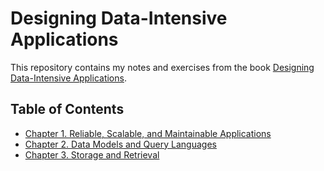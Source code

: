 # Designing Data-Intensive Applications

This repository contains my notes and exercises from the
book [Designing Data-Intensive Applications](https://dataintensive.net/).

## Table of Contents

- [Chapter 1. Reliable, Scalable, and Maintainable Applications](reliable-scalable-maintainable-apps/reliable-scalable-maintainable-apps.md)
- [Chapter 2. Data Models and Query Languages](data-models-and-query-languages/data-models-and-query-languages.md)
- [Chapter 3. Storage and Retrieval](storage-and-retrieval/storage-and-retrieval.md)
